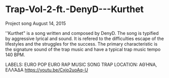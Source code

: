 # Trap-Vol-2-ft.-DenyD---Kurthet
Project song
August 14, 2015

''Kurthet" is a song written and composed by DenyD. The song is typified by aggressive lyrical and sound. It is refered to the difficulties escape of the lifestyles and the struggles for the success.
The primary characteristic is the signature sound of the trap music and have a typical trap music tempo 140 BPM.

LABELS: EURO POP EURO RAP MUSIC SONG TRAP
LOCATION: ΑΘΉΝΑ, ΕΛΛΆΔΑ
https://youtu.be/Cxjo2uoAq-U
